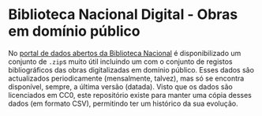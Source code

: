 # Biblioteca Nacional Digital - Obras em domínio público

No [portal de dados abertos da Biblioteca
Nacional](https://opendata.bnportugal.gov.pt/downloads.htm) é disponibilizado
um conjunto de `.zip`s muito útil incluindo um com o conjunto de registos
bibliográficos das obras digitalizadas em domínio público. Esses dados são
actualizados periodicamente (mensalmente, talvez), mas só se encontra
disponível, sempre, a última versão (datada). Visto que os dados são
licenciados em CC0, este repositório existe para manter uma cópia desses dados
(em formato CSV), permitindo ter um histórico da sua evolução.

